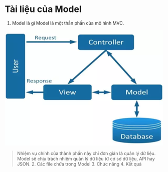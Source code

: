 # Tài liệu của Model

1. Model là gì
   Model là một thần phần của mô hình MVC.

![MVC](../../uploads/mvc.webp)

> Nhiệm vụ chính của thành phần này chỉ đơn giản là quản lý dữ liệu. Model sẽ chịu trách nhiệm quản lý dữ liệu từ cơ sở dữ liệu, API hay JSON. 2. Các file chứa trong Model 3. Chức năng 4. Kết quả
